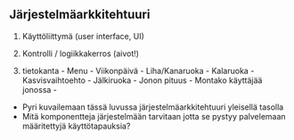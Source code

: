##  Järjestelmäarkkitehtuuri

1. Käyttöliittymä (user interface, UI)
        
2. Kontrolli / logiikkakerros (aivot!)

3. tietokanta
        - Menu
        - Viikonpäivä
        - Liha/Kanaruoka
        - Kalaruoka
        - Kasvisvaihtoehto
        - Jälkiruoka
        - Jonon pituus
         - Montako käyttäjää jonossa
                - 
* Pyri kuvailemaan tässä luvussa järjestelmäarkkitehtuuri yleisellä tasolla
* Mitä komponentteja järjestelmään tarvitaan jotta se pystyy palvelemaan määritettyjä käyttötapauksia?

